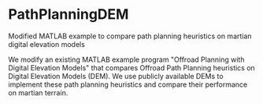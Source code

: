 # PathPlanningDEM
Modified MATLAB example to compare path planning heuristics on martian digital elevation models

We modify an existing MATLAB example program "Offroad Planning with Digital Elevation Models" that compares Offroad Path Planning heuristics on Digital Elevation Models (DEM). We use publicly available DEMs to implement these path planning heuristics and compare their performance on martian terrain. 
